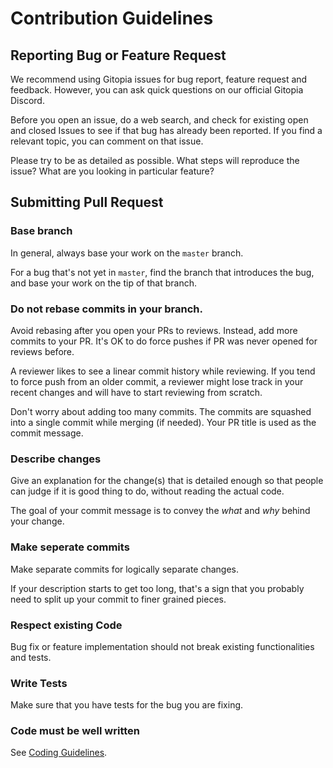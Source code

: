 # Contribution Guidelines

## Reporting Bug or Feature Request

We recommend using Gitopia issues for bug report, feature request and feedback. However, you can ask quick questions on our official Gitopia Discord.

Before you open an issue, do a web search, and check for existing open and closed Issues to see if that bug has already been reported. If you find a relevant topic, you can comment on that issue.

Please try to be as detailed as possible. What steps will reproduce the issue? What are you looking in particular feature?

## Submitting Pull Request

### Base branch

In general, always base your work on the `master` branch.

For a bug that's not yet in `master`, find the branch that introduces the bug, and base your work on the tip of that branch.

### Do not rebase commits in your branch. 

Avoid rebasing after you open your PRs to reviews. Instead, add more commits to your PR. It's OK to do force pushes if PR was never opened for reviews before.

A reviewer likes to see a linear commit history while reviewing. If you tend to force push from an older commit, a reviewer might lose track in your recent changes and will have to start reviewing from scratch.

Don't worry about adding too many commits. The commits are squashed into a single commit while merging (if needed). Your PR title is used as the commit message.

### Describe changes

Give an explanation for the change(s) that is detailed enough so that people can judge if it is good thing to do, without reading the actual code. 

The goal of your commit message is to convey the _what_ and _why_ behind your change.

### Make seperate commits

Make separate commits for logically separate changes. 

If your description starts to get too long, that's a sign that you probably need to split up your commit to finer grained pieces.

### Respect existing Code

Bug fix or feature implementation should not break existing functionalities and tests.

### Write Tests

Make sure that you have tests for the bug you are fixing. 

### Code must be well written

See [Coding Guidelines](CodingGuidelines.md).
